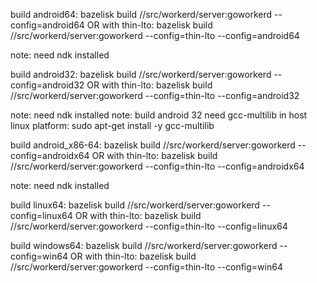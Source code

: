 build android64:
  bazelisk build //src/workerd/server:goworkerd --config=android64
  OR with thin-lto:
  bazelisk build //src/workerd/server:goworkerd --config=thin-lto --config=android64

  note: need ndk installed

build android32:
  bazelisk build //src/workerd/server:goworkerd --config=android32
  OR with thin-lto:
  bazelisk build //src/workerd/server:goworkerd --config=thin-lto --config=android32

  note: need ndk installed
  note: build android 32 need gcc-multilib in host linux platform:
    sudo apt-get install -y gcc-multilib

build android_x86-64:
  bazelisk build //src/workerd/server:goworkerd --config=androidx64
  OR with thin-lto:
  bazelisk build //src/workerd/server:goworkerd --config=thin-lto --config=androidx64

  note: need ndk installed

build linux64:
  bazelisk build //src/workerd/server:goworkerd --config=linux64
  OR with thin-lto:
  bazelisk build //src/workerd/server:goworkerd --config=thin-lto --config=linux64

build windows64:
  bazelisk build //src/workerd/server:goworkerd --config=win64
  OR with thin-lto:
  bazelisk build //src/workerd/server:goworkerd --config=thin-lto --config=win64
